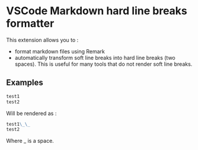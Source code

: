 # VSCode Markdown hard line breaks formatter

This extension allows you to :

- format markdown files using Remark  
- automatically transform soft line breaks into hard line breaks (two spaces). This is useful for many tools that do not render soft line breaks.

## Examples

```md  
test1  
test2  
```

Will be rendered as :

```md  
test1\_\_  
test2  
```

Where _ is a space.
